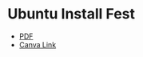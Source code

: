 # Ubuntu Install Fest
- [PDF](./KOSS-Ubuntu-Install-Fest-2023.pdf)
- [Canva Link](https://www.canva.com/design/DAFdTtMMtXk/3Le03nlMXPVPx7FKM4MK7A/edit?utm_content=DAFdTtMMtXk&utm_campaign=designshare&utm_medium=link2&utm_source=sharebutton)